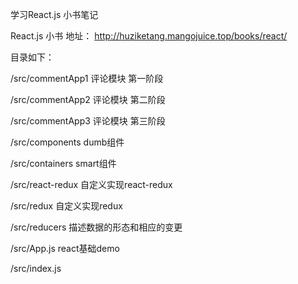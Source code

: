 
学习React.js 小书笔记

React.js 小书 地址： http://huziketang.mangojuice.top/books/react/


目录如下：

/src/commentApp1 评论模块 第一阶段

/src/commentApp2 评论模块 第二阶段

/src/commentApp3 评论模块 第三阶段

/src/components  dumb组件

/src/containers  smart组件

/src/react-redux 自定义实现react-redux

/src/redux       自定义实现redux

/src/reducers    描述数据的形态和相应的变更

/src/App.js      react基础demo

/src/index.js


